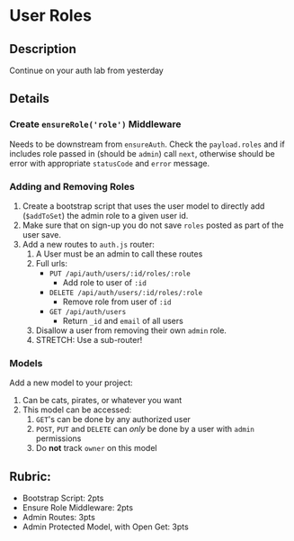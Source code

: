 User Roles
===

## Description

Continue on your auth lab from yesterday

## Details

### Create `ensureRole('role')` Middleware

Needs to be downstream from `ensureAuth`. Check the `payload.roles` and if includes role passed in (should be `admin`) call `next`, otherwise should be error with appropriate `statusCode` and `error` message.

### Adding and Removing Roles

1. Create a bootstrap script that uses the user model to directly add (`$addToSet`) the admin role to a given user id.
1. Make sure that on sign-up you do not save `roles` posted as part of the user save.
1. Add a new routes to `auth.js` router:
    1. A User must be an admin to call these routes
    1. Full urls:
        - `PUT /api/auth/users/:id/roles/:role`
            - Add role to user of `:id`
        - `DELETE /api/auth/users/:id/roles/:role`
            - Remove role from user of `:id`
        - `GET /api/auth/users`
            - Return `_id` and `email` of all users
    1. Disallow a user from removing their own `admin` role.
    1. STRETCH: Use a sub-router!

### Models

Add a new model to your project:
1. Can be cats, pirates, or whatever you want
1. This model can be accessed:
    1. `GET`'s can be done by any authorized user
    1. `POST`, `PUT` and `DELETE` can *only* be done by a user with `admin` permissions
    1. Do **not** track `owner` on this model

## Rubric:

* Bootstrap Script: 2pts
* Ensure Role Middleware: 2pts
* Admin Routes: 3pts
* Admin Protected Model, with Open Get: 3pts